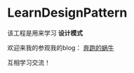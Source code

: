 # LearnDesignPattern
该工程是用来学习 **设计模式**

欢迎来我的参观我的blog：
[奔跑的蜗牛](https://bingxue102685.github.io/)


互相学习交流！

